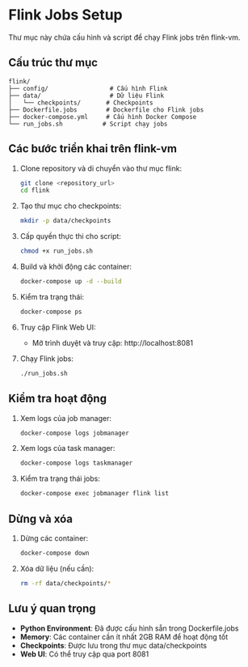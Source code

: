 # Flink Jobs Setup

Thư mục này chứa cấu hình và script để chạy Flink jobs trên flink-vm.

## Cấu trúc thư mục

```
flink/
├── config/                 # Cấu hình Flink
├── data/                   # Dữ liệu Flink
│   └── checkpoints/       # Checkpoints
├── Dockerfile.jobs        # Dockerfile cho Flink jobs
├── docker-compose.yml     # Cấu hình Docker Compose
└── run_jobs.sh           # Script chạy jobs
```

## Các bước triển khai trên flink-vm

1. Clone repository và di chuyển vào thư mục flink:
   ```bash
   git clone <repository_url>
   cd flink
   ```

2. Tạo thư mục cho checkpoints:
   ```bash
   mkdir -p data/checkpoints
   ```

3. Cấp quyền thực thi cho script:
   ```bash
   chmod +x run_jobs.sh
   ```

4. Build và khởi động các container:
   ```bash
   docker-compose up -d --build
   ```

5. Kiểm tra trạng thái:
   ```bash
   docker-compose ps
   ```

6. Truy cập Flink Web UI:
   - Mở trình duyệt và truy cập: http://localhost:8081

7. Chạy Flink jobs:
   ```bash
   ./run_jobs.sh
   ```

## Kiểm tra hoạt động

1. Xem logs của job manager:
   ```bash
   docker-compose logs jobmanager
   ```

2. Xem logs của task manager:
   ```bash
   docker-compose logs taskmanager
   ```

3. Kiểm tra trạng thái jobs:
   ```bash
   docker-compose exec jobmanager flink list
   ```

## Dừng và xóa

1. Dừng các container:
   ```bash
   docker-compose down
   ```

2. Xóa dữ liệu (nếu cần):
   ```bash
   rm -rf data/checkpoints/*
   ```

## Lưu ý quan trọng

- **Python Environment**: Đã được cấu hình sẵn trong Dockerfile.jobs
- **Memory**: Các container cần ít nhất 2GB RAM để hoạt động tốt
- **Checkpoints**: Được lưu trong thư mục data/checkpoints
- **Web UI**: Có thể truy cập qua port 8081 